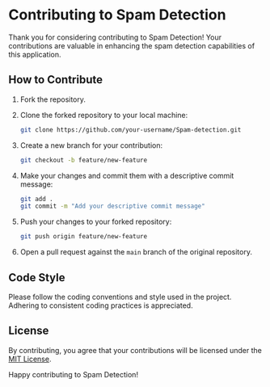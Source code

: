 # Contributing to Spam Detection

Thank you for considering contributing to Spam Detection! Your contributions are valuable in enhancing the spam detection capabilities of this application.

## How to Contribute

1. Fork the repository.

2. Clone the forked repository to your local machine:

   ```bash
   git clone https://github.com/your-username/Spam-detection.git
   ```

3. Create a new branch for your contribution:

   ```bash
   git checkout -b feature/new-feature
   ```

4. Make your changes and commit them with a descriptive commit message:

   ```bash
   git add .
   git commit -m "Add your descriptive commit message"
   ```

5. Push your changes to your forked repository:

   ```bash
   git push origin feature/new-feature
   ```

6. Open a pull request against the `main` branch of the original repository.

## Code Style

Please follow the coding conventions and style used in the project. Adhering to consistent coding practices is appreciated.

## License

By contributing, you agree that your contributions will be licensed under the [MIT License](LICENSE).

Happy contributing to Spam Detection!

